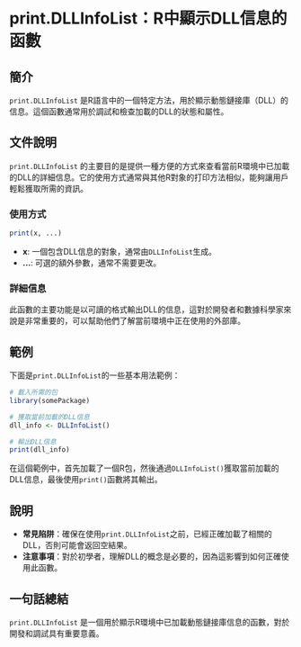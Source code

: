 <!--
Meta Description: # print.DLLInfoList：R中顯示DLL信息的函數 ## 簡介 `print.DLLInfoList` 是R語言中的一個特定方法，用於顯示動態鏈接庫（DLL）的信息。這個函數通常用於調試和檢查加載的DLL的狀態和屬性。 ## 文件說明 `print.DLLInfoList` 的主要目的...
Meta Keywords: print, dllinfolist, 獲取當前加載的dll信息, dll_info, r中顯示dll信息的函數
-->

# print.DLLInfoList：R中顯示DLL信息的函數

## 簡介
`print.DLLInfoList` 是R語言中的一個特定方法，用於顯示動態鏈接庫（DLL）的信息。這個函數通常用於調試和檢查加載的DLL的狀態和屬性。

## 文件說明
`print.DLLInfoList` 的主要目的是提供一種方便的方式來查看當前R環境中已加載的DLL的詳細信息。它的使用方式通常與其他R對象的打印方法相似，能夠讓用戶輕鬆獲取所需的資訊。

### 使用方式
```R
print(x, ...)
```
- **x**: 一個包含DLL信息的對象，通常由`DLLInfoList`生成。
- **...**: 可選的額外參數，通常不需要更改。

### 詳細信息
此函數的主要功能是以可讀的格式輸出DLL的信息，這對於開發者和數據科學家來說是非常重要的，可以幫助他們了解當前環境中正在使用的外部庫。

## 範例
下面是`print.DLLInfoList`的一些基本用法範例：

```R
# 載入所需的包
library(somePackage)

# 獲取當前加載的DLL信息
dll_info <- DLLInfoList()

# 輸出DLL信息
print(dll_info)
```
在這個範例中，首先加載了一個R包，然後通過`DLLInfoList()`獲取當前加載的DLL信息，最後使用`print()`函數將其輸出。

## 說明
- **常見陷阱**：確保在使用`print.DLLInfoList`之前，已經正確加載了相關的DLL，否則可能會返回空結果。
- **注意事項**：對於初學者，理解DLL的概念是必要的，因為這影響到如何正確使用此函數。

## 一句話總結
`print.DLLInfoList` 是一個用於顯示R環境中已加載動態鏈接庫信息的函數，對於開發和調試具有重要意義。